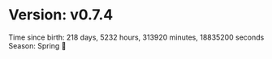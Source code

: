 # Version: v0.7.4
Time since birth: 218 days, 5232 hours, 313920 minutes, 18835200 seconds
Season: Spring 🌸
